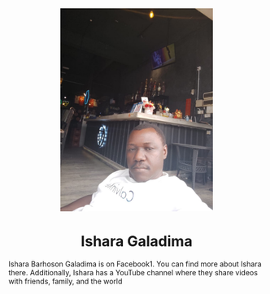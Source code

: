 <div align="center"><img src="Ishara.jpg" width="300" /></div>
<h1 align="center">Ishara Galadima</h1>

Ishara Barhoson Galadima is on Facebook1. You can find more about Ishara there. Additionally, Ishara has a YouTube channel where they share videos with friends, family, and the world

